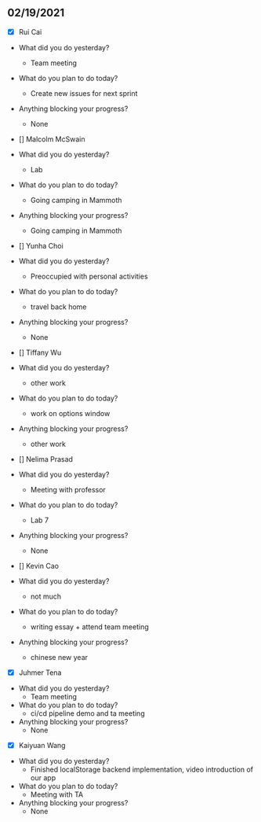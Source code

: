 
## 02/19/2021
 
- [x] Rui Cai 
- What did you do yesterday?
  - Team meeting
- What do you plan to do today?
  - Create new issues for next sprint
- Anything blocking your progress?
  - None



- [] Malcolm McSwain
- What did you do yesterday?
  - Lab
- What do you plan to do today?
  - Going camping in Mammoth
- Anything blocking your progress?
  - Going camping in Mammoth



- [] Yunha Choi
- What did you do yesterday?
  - Preoccupied with personal activities
- What do you plan to do today?
  - travel back home
- Anything blocking your progress?
  - None



- [] Tiffany Wu
- What did you do yesterday?
  - other work
- What do you plan to do today?
  - work on options window
- Anything blocking your progress?
  - other work


- [] Nelima Prasad
- What did you do yesterday?
  - Meeting with professor
- What do you plan to do today?
  - Lab 7
- Anything blocking your progress?
  - None


- [] Kevin Cao
- What did you do yesterday?
  - not much
- What do you plan to do today?
  - writing essay + attend team meeting
- Anything blocking your progress?
  - chinese new year



- [x] Juhmer Tena
- What did you do yesterday?
  - Team meeting
- What do you plan to do today?
  - ci/cd pipeline demo and ta meeting
- Anything blocking your progress?
  - None


- [x] Kaiyuan Wang
- What did you do yesterday?
  - Finished localStorage backend implementation, video introduction of our app
- What do you plan to do today?
  - Meeting with TA
- Anything blocking your progress?
  - None